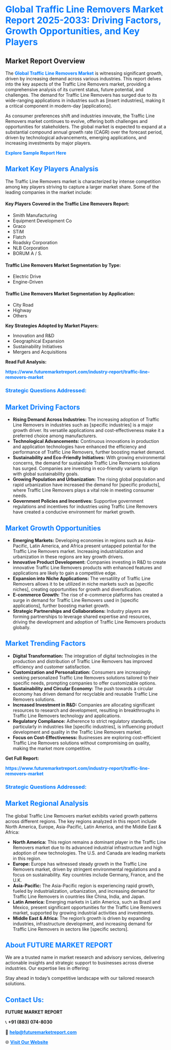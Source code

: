 <h1 style="color: #007BFF;">Global Traffic Line Removers Market Report 2025-2033: Driving Factors, Growth Opportunities, and Key Players</h1>

<section id="overview">
<h2>Market Report Overview</h2>
<p>The <a href="https://www.futuremarketreport.com/industry-report/traffic-line-removers-market" style="color: #007BFF; text-decoration: none;"><strong>Global Traffic Line Removers Market</strong></a> is witnessing significant growth, driven by increasing demand across various industries. This report delves into the key aspects of the Traffic Line Removers market, providing a comprehensive analysis of its current status, future potential, and challenges. The demand for Traffic Line Removers has surged due to its wide-ranging applications in industries such as [insert industries], making it a critical component in modern-day [applications].</p>
<p>As consumer preferences shift and industries innovate, the Traffic Line Removers market continues to evolve, offering both challenges and opportunities for stakeholders. The global market is expected to expand at a substantial compound annual growth rate (CAGR) over the forecast period, driven by technological advancements, emerging applications, and increasing investments by major players.</p>
</section>

<section id="overview">
<p><a href="https://www.futuremarketreport.com/request-sample/reportId=42773" style="color: #007BFF; text-decoration: none;"><strong>Explore Sample Report Here</strong></a></p>
</section>

<section id="key-players">
<h2 style="color: #007BFF;">Market Key Players Analysis</h2>
<p>The Traffic Line Removers market is characterized by intense competition among key players striving to capture a larger market share. Some of the leading companies in the market include:</p>
<h4>Key Players Covered in the Traffic Line Removers Report:</h4>
<ul><li>Smith Manufacturing</li><li>Equipment Development Co</li><li>Graco</li><li>STiM</li><li>Flatch</li><li>Roadsky Corporation</li><li>NLB Corporation</li><li>BORUM A / S.</li></ul>
<h4>Traffic Line Removers Market Segmentation by Type:</h4>
<ul><li>Electric Drive</li><li>Engine-Driven</li></ul>

<h4>Traffic Line Removers Market Segmentation by Application:</h4>
<ul><li>City Road</li><li>Highway</li><li>Others</li></ul>
<p><strong>Key Strategies Adopted by Market Players:</strong></p>
<ul>
<li>Innovation and R&D</li>
<li>Geographical Expansion</li>
<li>Sustainability Initiatives</li>
<li>Mergers and Acquisitions</li>
</ul>
</section>

<section>
<p><strong>Read Full Analysis: </strong></p><a href="https://www.futuremarketreport.com/industry-report/traffic-line-removers-market" style="color: #007BFF; text-decoration: none;"><strong>https://www.futuremarketreport.com/industry-report/traffic-line-removers-market</strong></a>
<h3 style="color: #007BFF;">Strategic Questions Addressed:</h3>
</section>

<section id="driving-factors">
<h2 style="color: #007BFF;">Market Driving Factors</h2>
<ul>
<li><strong>Rising Demand Across Industries:</strong> The increasing adoption of Traffic Line Removers in industries such as [specific industries] is a major growth driver. Its versatile applications and cost-effectiveness make it a preferred choice among manufacturers.</li>
<li><strong>Technological Advancements:</strong> Continuous innovations in production and application technologies have enhanced the efficiency and performance of Traffic Line Removers, further boosting market demand.</li>
<li><strong>Sustainability and Eco-Friendly Initiatives:</strong> With growing environmental concerns, the demand for sustainable Traffic Line Removers solutions has surged. Companies are investing in eco-friendly variants to align with global sustainability goals.</li>
<li><strong>Growing Population and Urbanization:</strong> The rising global population and rapid urbanization have increased the demand for [specific products], where Traffic Line Removers plays a vital role in meeting consumer needs.</li>
<li><strong>Government Policies and Incentives:</strong> Supportive government regulations and incentives for industries using Traffic Line Removers have created a conducive environment for market growth.</li>
</ul>
</section>

<section id="growth-opportunities">
<h2 style="color: #007BFF;">Market Growth Opportunities</h2>
<ul>
<li><strong>Emerging Markets:</strong> Developing economies in regions such as Asia-Pacific, Latin America, and Africa present untapped potential for the Traffic Line Removers market. Increasing industrialization and urbanization in these regions are key growth drivers.</li>
<li><strong>Innovative Product Development:</strong> Companies investing in R&D to create innovative Traffic Line Removers products with enhanced features and applications are likely to gain a competitive edge.</li>
<li><strong>Expansion into Niche Applications:</strong> The versatility of Traffic Line Removers allows it to be utilized in niche markets such as [specific niches], creating opportunities for growth and diversification.</li>
<li><strong>E-commerce Growth:</strong> The rise of e-commerce platforms has created a surge in demand for Traffic Line Removers used in [specific applications], further boosting market growth.</li>
<li><strong>Strategic Partnerships and Collaborations:</strong> Industry players are forming partnerships to leverage shared expertise and resources, driving the development and adoption of Traffic Line Removers products globally.</li>
</ul>
</section>

<section id="trending-factors">
<h2 style="color: #007BFF;">Market Trending Factors</h2>
<ul>
<li><strong>Digital Transformation:</strong> The integration of digital technologies in the production and distribution of Traffic Line Removers has improved efficiency and customer satisfaction.</li>
<li><strong>Customization and Personalization:</strong> Consumers are increasingly seeking personalized Traffic Line Removers solutions tailored to their specific needs, prompting companies to offer customizable options.</li>
<li><strong>Sustainability and Circular Economy:</strong> The push towards a circular economy has driven demand for recyclable and reusable Traffic Line Removers solutions.</li>
<li><strong>Increased Investment in R&D:</strong> Companies are allocating significant resources to research and development, resulting in breakthroughs in Traffic Line Removers technology and applications.</li>
<li><strong>Regulatory Compliance:</strong> Adherence to strict regulatory standards, particularly in industries like [specific industries], is influencing product development and quality in the Traffic Line Removers market.</li>
<li><strong>Focus on Cost-Effectiveness:</strong> Businesses are exploring cost-efficient Traffic Line Removers solutions without compromising on quality, making the market more competitive.</li>
</ul>
</section>

<section>
<p><strong>Get Full Report: </strong></p><a href="https://www.futuremarketreport.com/industry-report/traffic-line-removers-market" style="color: #007BFF; text-decoration: none;"><strong>https://www.futuremarketreport.com/industry-report/traffic-line-removers-market</strong></a>
<h3 style="color: #007BFF;">Strategic Questions Addressed:</h3>
</section>


<section id="regional-analysis">
<h2 style="color: #007BFF;">Market Regional Analysis</h2>
<p>The global Traffic Line Removers market exhibits varied growth patterns across different regions. The key regions analyzed in this report include North America, Europe, Asia-Pacific, Latin America, and the Middle East & Africa:</p>
<ul>
<li><strong>North America:</strong> This region remains a dominant player in the Traffic Line Removers market due to its advanced industrial infrastructure and high adoption of new technologies. The U.S. and Canada are leading markets in this region.</li>
<li><strong>Europe:</strong> Europe has witnessed steady growth in the Traffic Line Removers market, driven by stringent environmental regulations and a focus on sustainability. Key countries include Germany, France, and the U.K.</li>
<li><strong>Asia-Pacific:</strong> The Asia-Pacific region is experiencing rapid growth, fueled by industrialization, urbanization, and increasing demand for Traffic Line Removers in countries like China, India, and Japan.</li>
<li><strong>Latin America:</strong> Emerging markets in Latin America, such as Brazil and Mexico, present significant opportunities for the Traffic Line Removers market, supported by growing industrial activities and investments.</li>
<li><strong>Middle East & Africa:</strong> The region’s growth is driven by expanding industries, infrastructure development, and increasing demand for Traffic Line Removers in sectors like [specific sectors].</li>
</ul>
</section>

<footer>
<h2 style="color: #007BFF;">About FUTURE MARKET REPORT</h2>
<p>We are a trusted name in market research and advisory services, delivering actionable insights and strategic support to businesses across diverse industries. Our expertise lies in offering:</p>

<p>Stay ahead in today’s competitive landscape with our tailored research solutions.</p>

<h2 style="color: #007BFF;">Contact Us:</h2>
<p><strong>FUTURE MARKET REPORT</strong></p>
<p>📞 <strong>+91 (883) 074-8030</strong></p>
<p>📧 <strong><a href="mailto:help@futuremarketreport.com" style="color: #007BFF;">help@futuremarketreport.com</a></strong></p>
<p>🌐 <strong><a href="https://www.futuremarketreport.com/" style="color: #007BFF;">Visit Our Website</a></strong></p>
</footer>